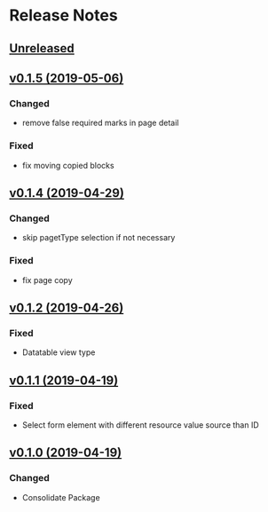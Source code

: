 # Release Notes

## [Unreleased](https://github.com/ixocreate/admin-frontend/compare/0.1.5...develop)

## [v0.1.5 (2019-05-06)](https://github.com/ixocreate/admin-frontend/compare/0.1.4...0.1.5)
### Changed
- remove false required marks in page detail
### Fixed
- fix moving copied blocks

## [v0.1.4 (2019-04-29)](https://github.com/ixocreate/admin-frontend/compare/0.1.2...0.1.4)
### Changed
- skip pagetType selection if not necessary
### Fixed
- fix page copy

## [v0.1.2 (2019-04-26)](https://github.com/ixocreate/admin-frontend/compare/0.1.1...0.1.2)
### Fixed
- Datatable view type

## [v0.1.1 (2019-04-19)](https://github.com/ixocreate/admin-frontend/compare/0.1.0...0.1.1)
### Fixed
- Select form element with different resource value source than ID

## [v0.1.0 (2019-04-19)](https://github.com/ixocreate/admin-frontend/compare/master...0.1.0)
### Changed
- Consolidate Package
